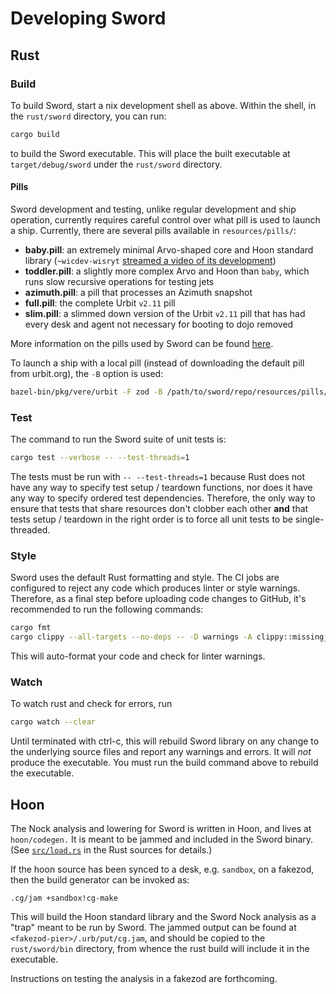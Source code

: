 # Developing Sword

## Rust

### Build

To build Sword, start a nix development shell as above. Within the shell, in the `rust/sword` directory, you can run:

```bash
cargo build
```

to build the Sword executable. This will place the built executable at `target/debug/sword` under the `rust/sword` directory.

#### Pills

Sword development and testing, unlike regular development and ship operation, currently requires careful control over what pill is used to launch a ship. Currently, there are several pills available in `resources/pills/`:
- **baby.pill**: an extremely minimal Arvo-shaped core and Hoon standard library (`~wicdev-wisryt` [streamed a
video of its development](https://youtu.be/fOVhCx1a-9A))
- **toddler.pill**: a slightly more complex Arvo and Hoon than `baby`, which runs slow recursive operations for testing jets
- **azimuth.pill**: a pill that processes an Azimuth snapshot
- **full.pill**: the complete Urbit `v2.11` pill
- **slim.pill**: a slimmed down version of the Urbit `v2.11` pill that has had every desk and agent not necessary for booting to dojo removed

More information on the pills used by Sword can be found [here](https://github.com/urbit/sword/blob/status/docs/pills.md).

To launch a ship with a local pill (instead of downloading the default pill from urbit.org), the `-B` option is used:

```bash
bazel-bin/pkg/vere/urbit -F zod -B /path/to/sword/repo/resources/pills/baby.pill
```

### Test

The command to run the Sword suite of unit tests is:

```bash
cargo test --verbose -- --test-threads=1
```

The tests must be run with `-- --test-threads=1` because Rust does not have any way to specify test setup / teardown functions, nor does it have any way to
specify ordered test dependencies. Therefore, the only way to ensure that tests that share resources don't clobber each other **and** that tests setup / teardown in the right order is to force all unit tests to be single-threaded.

### Style

Sword uses the default Rust formatting and style. The CI jobs are configured to reject any code which produces linter or style warnings. Therefore, as a final step before uploading code changes to GitHub, it's recommended to run the following commands:

```bash
cargo fmt
cargo clippy --all-targets --no-deps -- -D warnings -A clippy::missing_safety_doc
```

This will auto-format your code and check for linter warnings.

### Watch

To watch rust and check for errors, run

```bash
cargo watch --clear
```

Until terminated with ctrl-c, this will rebuild Sword library on any change to the underlying source files and report any warnings and errors. It will *not* produce the executable. You must run the build command above to rebuild the executable.

## Hoon

The Nock analysis and lowering for Sword is written in Hoon, and lives at `hoon/codegen.` It is meant to be jammed and included in the Sword binary. (See [`src/load.rs`](rust/sword/src/load.rs) in the Rust sources for details.)

If the hoon source has been synced to a desk, e.g. `sandbox`, on a fakezod, then the build generator can be invoked as:

```
.cg/jam +sandbox!cg-make
```

This will build the Hoon standard library and the Sword Nock analysis as a "trap" meant to be run by Sword. The jammed output can be found at `<fakezod-pier>/.urb/put/cg.jam`, and should be copied to the `rust/sword/bin` directory, from whence the rust build will include it in the executable.

Instructions on testing the analysis in a fakezod are forthcoming.
